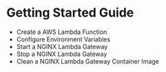 # Getting Started Guide

- Create a AWS Lambda Function
- Configure Environment Variables
- Start a NGINX Lambda Gateway
- Stop a NGINX Lambda Gateway
- Clean a NGINX Lambda Gateway Container Image

